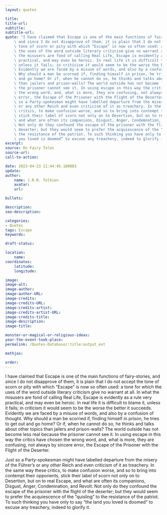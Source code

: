 ```yaml
---
layout: quotes

title:
title-url:
subtitle:
subtitle-url:
quote: "I have claimed that Escape is one of the main functions of fairy-stories,\
    \ and since I do not disapprove of them, it is plain that I do not accept the\
    \ tone of scorn or pity with which “Escape” is now so often used: a tone for which\
    \ the uses of the word outside literary criticism give no warrant at all. In what\
    \ the misusers are fond of calling Real Life, Escape is evidently as a rule very\
    \ practical, and may even be heroic. In real life it is difficult to blame it,\
    \ unless it fails; in criticism it would seem to be the worse the better it succeeds.\
    \ Evidently we are faced by a misuse of words, and also by a confusion of thought.\
    \ Why should a man be scorned if, finding himself in prison, he tries to get out\
    \ and go home? Or if, when he cannot do so, he thinks and talks about other topics\
    \ than jailers and prison-walls? The world outside has not become less real because\
    \ the prisoner cannot see it. In using escape in this way the critics have chosen\
    \ the wrong word, and, what is more, they are confusing, not always by sincere\
    \ error, the Escape of the Prisoner with the Flight of the Deserter.\n \nJust\
    \ so a Party-spokesman might have labelled departure from the misery of the Führer’s\
    \ or any other Reich and even criticism of it as treachery. In the same way these\
    \ critics, to make confusion worse, and so to bring into contempt their opponents,\
    \ stick their label of scorn not only on to Desertion, but on to real Escape,\
    \ and what are often its companions, Disgust, Anger, Condemnation, and Revolt.\
    \ Not only do they confound the escape of the prisoner with the flight of the\
    \ deserter; but they would seem to prefer the acquiescence of the “quisling” to\
    \ the resistance of the patriot. To such thinking you have only to say “the land\
    \ you loved is doomed” to excuse any treachery, indeed to glorify it."
excerpt:
source: On Fairy Tales
source-url:
call-to-action:

date: 2023-04-23 11:44:45.180083
update:
author:
    name: J.R.R. Tolkien
    avatar:
    url:

bullets:

description:
seo-description:

categories:
- Quotes
tags: Escape
keywords:

draft-status:

location:
    name:
coordinates:
    latitude:
    longitude:

image:
image-alt:
image-author:
image-author-URL:
image-credits:
image-credits-URL:
image-credits-artist:
image-credits-artist-URL:
image-credits-title:
image-description:
image-title:

monster-or-magical-or-religious-ideas:
year-the-event-took-place:
permalink: /Quotes-Database/:title:output_ext

mathjax:

order:
---
```

I have claimed that Escape is one of the main functions of fairy-stories,  and since I do not disapprove of them, it is plain that I do not accept the tone of scorn or pity with which “Escape” is now so often used: a tone for which the uses of the word outside literary criticism give no warrant at all. In what the  misusers are fond of calling Real Life, Escape is evidently as a rule very practical, and may even be heroic. In real life it is difficult to blame it, unless it fails; in criticism it would seem to be the worse the better it succeeds. Evidently we are faced by a misuse of words, and also by a confusion of thought. Why should a man be scorned if, finding himself in prison, he tries to get out and go home?  Or if, when he cannot do so, he thinks and talks about other topics than jailers  and prison-walls? The world outside has not become less real because the prisoner cannot see it. In using escape in this way the critics have chosen the wrong word, and, what is more, they are confusing, not always by sincere error, the Escape of the Prisoner with the Flight of the Deserter.

Just so a Party-spokesman might have labelled departure from the misery of the Führer’s or any other Reich and even criticism of it as treachery. In the same way these critics, to make confusion worse, and so to bring into contempt their opponents, stick their label of scorn not only on to Desertion, but on to real Escape, and what are often its  companions, Disgust, Anger, Condemnation, and Revolt. Not only do they confound the escape of the prisoner with the flight of the deserter; but they would seem to prefer the acquiescence of the “quisling” to the resistance of the patriot. To such thinking you have only to say “the land you loved is doomed” to excuse any treachery, indeed to glorify it.